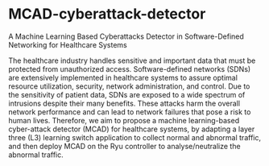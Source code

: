 # MCAD-cyberattack-detector
A Machine Learning Based Cyberattacks Detector in Software-Defined Networking for Healthcare Systems

The healthcare industry handles sensitive and important data that must be protected from unauthorized access. Software-defined networks (SDNs) are extensively implemented in healthcare systems to assure optimal resource utilization, security, network administration, and control. Due to the sensitivity of patient data, SDNs are exposed to a wide spectrum of intrusions despite their many benefits. These attacks harm the overall network performance and can lead to network failures that pose a risk to human lives. Therefore, we aim to propose a machine learning-based cyber-attack detector (MCAD) for healthcare systems, by adapting a layer three (L3) learning switch application to collect normal and abnormal traffic, and then deploy MCAD on the Ryu controller to analyse/neutralize the abnormal traffic.
